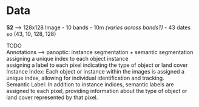 # Data
__S2__ --> 128x128 Image - 10 bands - 10m _(varies across bands?)_ - 43 dates so (43, 10, 128, 128)<br>

TODO<br>
Annotations --> panoptic: instance segmentation + semantic segmentation<br>
assigning a unique index to each object instance<br>
assigning a label to each pixel indicating the type of object or land cover<br>
Instance Index: Each object or instance within the images is assigned a unique index, allowing for individual identification and tracking.<br>
Semantic Label: In addition to instance indices, semantic labels are assigned to each pixel, providing information about the type of object or land cover represented by that pixel.<br>